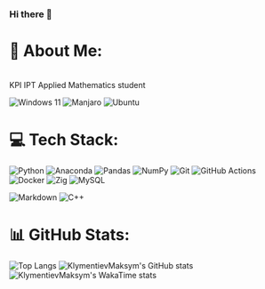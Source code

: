 ### Hi there 👋
# 💫 About Me:
<br>KPI IPT Applied Mathematics student <br>

![Windows 11](https://img.shields.io/badge/Windows%2011-0078D4?logo=windows11&logoColor=fff)
![Manjaro](https://img.shields.io/badge/Manjaro-35BF5C?logo=manjaro&logoColor=fff)
![Ubuntu](https://img.shields.io/badge/Ubuntu-E95420?logo=ubuntu&logoColor=white)

# 💻 Tech Stack:
![Python](https://img.shields.io/badge/python-3670A0?style=for-the-badge&logo=python&logoColor=ffdd54) 
![Anaconda](https://img.shields.io/badge/Anaconda-%2344A833.svg?style=for-the-badge&logo=anaconda&logoColor=white) 
![Pandas](https://img.shields.io/badge/pandas-%23150458.svg?style=for-the-badge&logo=pandas&logoColor=white) 
![NumPy](https://img.shields.io/badge/numpy-%23013243.svg?style=for-the-badge&logo=numpy&logoColor=white)
![Git](https://img.shields.io/badge/Git-F05032?logo=git&logoColor=fff)
![GitHub Actions](https://img.shields.io/badge/GitHub_Actions-2088FF?logo=github-actions&logoColor=white)
![Docker](https://img.shields.io/badge/Docker-2496ED?logo=docker&logoColor=fff)
![Zig](https://img.shields.io/badge/Zig-F7A41D?logo=zig&logoColor=fff)
![MySQL](https://img.shields.io/badge/MySQL-4479A1?logo=mysql&logoColor=fff)

![Markdown](https://img.shields.io/badge/Markdown-%23000000.svg?logo=markdown&logoColor=white)
![C++](https://img.shields.io/badge/C++-%2300599C.svg?logo=c%2B%2B&logoColor=white)

# 📊 GitHub Stats:
![Top Langs](https://github-readme-stats.vercel.app/api/top-langs/?username=KlymentievMaksym&langs_count=8&layout=donut-vertical&theme=monokai)
![KlymentievMaksym's GitHub stats](https://github-readme-stats.vercel.app/api?username=KlymentievMaksym&show_icons=true&theme=monokai)
![KlymentievMaksym's WakaTime stats](https://github-readme-stats.vercel.app/api/wakatime?username=Dadmon&layout=compact&theme=monokai)

<!--
**KlymentievMaksym/KlymentievMaksym** is a ✨ _special_ ✨ repository because its `README.md` (this file) appears on your GitHub profile.

Here are some ideas to get you started:

- 🔭 I’m currently working on ...
- 🌱 I’m currently learning ...
- 👯 I’m looking to collaborate on ...
- 🤔 I’m looking for help with ...
- 💬 Ask me about ...
- 📫 How to reach me: ...
- 😄 Pronouns: ...
- ⚡ Fun fact: ...
-->
